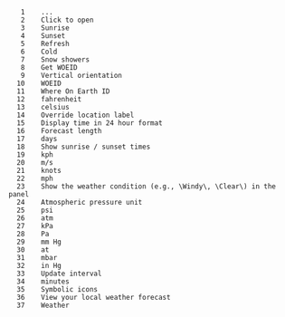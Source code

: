        1	...
       2	Click to open
       3	Sunrise
       4	Sunset
       5	Refresh
       6	Cold
       7	Snow showers
       8	Get WOEID
       9	Vertical orientation
      10	WOEID
      11	Where On Earth ID
      12	fahrenheit
      13	celsius
      14	Override location label
      15	Display time in 24 hour format
      16	Forecast length
      17	days
      18	Show sunrise / sunset times
      19	kph
      20	m/s
      21	knots
      22	mph
      23	Show the weather condition (e.g., \Windy\, \Clear\) in the panel
      24	Atmospheric pressure unit
      25	psi
      26	atm
      27	kPa
      28	Pa
      29	mm Hg
      30	at
      31	mbar
      32	in Hg
      33	Update interval
      34	minutes
      35	Symbolic icons
      36	View your local weather forecast
      37	Weather
